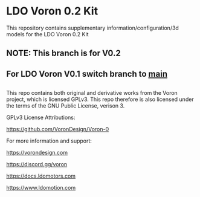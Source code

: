 # LDO Voron 0.2 Kit
This repository contains supplementary information/configuration/3d models for the LDO Voron 0.2 Kit
##
## NOTE: This branch is for V0.2 
## For LDO Voron V0.1 switch branch to [main]( https://github.com/MotorDynamicsLab/LDOVoron0/tree/main)
##

This repo contains both original and derivative works from the Voron project, 
which is licensed GPLv3. This repo therefore is also licensed under the terms 
of the GNU Public License, verison 3.

GPLv3 License Attributions:

https://github.com/VoronDesign/Voron-0

For more information and support:

https://vorondesign.com

https://discord.gg/voron


https://docs.ldomotors.com

https://www.ldomotion.com